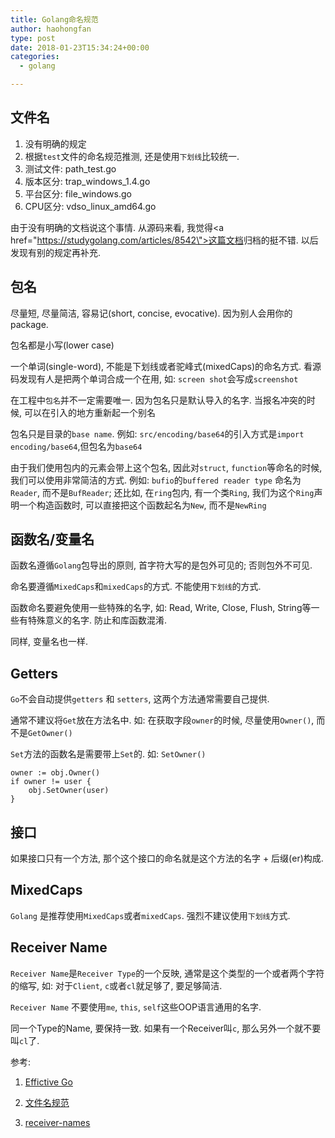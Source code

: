 ```yaml
---
title: Golang命名规范
author: haohongfan
type: post
date: 2018-01-23T15:34:24+00:00
categories:
  - golang

---
```

## 文件名

  1. 没有明确的规定
  2. 根据`test`文件的命名规范推测, 还是使用`下划线`比较统一.
  3. 测试文件: path_test.go
  4. 版本区分: trap\_windows\_1.4.go
  5. 平台区分: file_windows.go
  6. CPU区分: vdso\_linux\_amd64.go

由于没有明确的文档说这个事情. 从源码来看, 我觉得<a href=\"https://studygolang.com/articles/8542\">这篇文档</a>归档的挺不错. 以后发现有别的规定再补充.

## 包名

尽量短, 尽量简洁, 容易记(short, concise, evocative). 因为别人会用你的package.

包名都是小写(lower case)

一个单词(single-word), 不能是下划线或者驼峰式(mixedCaps)的命名方式. 看源码发现有人是把两个单词合成一个在用, 如: `screen shot`会写成`screenshot`

在工程中`包名`并不一定需要唯一. 因为包名只是默认导入的名字. 当报名冲突的时候, 可以在引入的地方重新起一个别名

包名只是目录的`base name`. 例如: `src/encoding/base64`的引入方式是`import encoding/base64`,但包名为`base64`

由于我们使用包内的元素会带上这个包名, 因此对`struct`, `function`等命名的时候, 我们可以使用非常简洁的方式. 例如: `bufio`的`buffered reader type` 命名为`Reader`, 而不是`BufReader`; 还比如, 在`ring`包内, 有一个类`Ring`, 我们为这个`Ring`声明一个构造函数时, 可以直接把这个函数起名为`New`, 而不是`NewRing`

## 函数名/变量名

函数名遵循`Golang`包导出的原则, 首字符大写的是包外可见的; 否则包外不可见.

命名要遵循`MixedCaps`和`mixedCaps`的方式. 不能使用`下划线`的方式.

函数命名要避免使用一些特殊的名字, 如: Read, Write, Close, Flush, String等一些有特殊意义的名字. 防止和库函数混淆.

同样, 变量名也一样.

## Getters

`Go`不会自动提供`getters` 和 `setters`, 这两个方法通常需要自己提供.

通常不建议将`Get`放在方法名中. 如: 在获取字段`owner`的时候, 尽量使用`Owner()`, 而不是`GetOwner()`

`Set`方法的函数名是需要带上`Set`的. 如: `SetOwner()`

    owner := obj.Owner()
    if owner != user {
        obj.SetOwner(user)
    }
    

## 接口

如果接口只有一个方法, 那个这个接口的命名就是这个方法的名字 + 后缀(er)构成.

## MixedCaps

`Golang` 是推荐使用`MixedCaps`或者`mixedCaps`. 强烈不建议使用`下划线`方式.

## Receiver Name

`Receiver Name`是`Receiver Type`的一个反映, 通常是这个类型的一个或者两个字符的缩写, 如: 对于`Client`, `c`或者`cl`就足够了, 要足够简洁.

`Receiver Name` 不要使用`me`, `this`, `self`这些OOP语言通用的名字.

同一个Type的Name, 要保持一致. 如果有一个Receiver叫`c`, 那么另外一个就不要叫`cl`了.

参考:

1. [Effictive Go](https://golang.org/doc/effective_go.html)
2. [文件名规范](https://studygolang.com/articles/8542")
  
3. [receiver-names](https://github.com/golang/go/wiki/CodeReviewComments#receiver-names)
